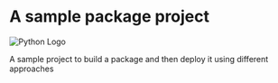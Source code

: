 # A sample package project

![Python Logo](https://www.python.org/static/community_logos/python-logo.png "Sample inline image")

A sample project to build a package and then deploy it using different approaches
